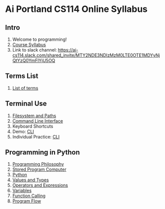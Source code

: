 # Ai Portland CS114 Online Syllabus


## Intro

1. Welcome to programming!
1. [Course Syllabus](/notes/intro.md)
1. Link to slack channel: https://ai-cs114.slack.com/shared_invite/MTY2NDE3NDIzMzM0LTE0OTE1MDYyNjQtYzQ0YmFlYjU5OQ

## Terms List

1. [List of terms](/notes/terms.md)

## Terminal Use

1. [Filesystem and Paths](/notes/filesystem.md)
1. [Command Line Interface](/notes/cli.md)
1. Keyboard Shortcuts
1. Demo: [CLI](/demos/cli.md)
1. Individual Practice: [CLI](/practice/cli.md)

## Programming in Python

1. [Programming Philosophy](/notes/programming-philosophy.md)
1. [Stored Program Computer](/notes/stored-program-computer.md)
1. [Python](/notes/py.md)
1. [Values and Types](/notes/py-values-types.md)
1. [Operators and Expressions](/notes/py-operators-expressions.md)
1. [Variables](/notes/py-variables.md)
1. [Function Calling](/notes/py-functions-calling-basic.md)
1. [Program Flow](/notes/py-program-flow.md)
